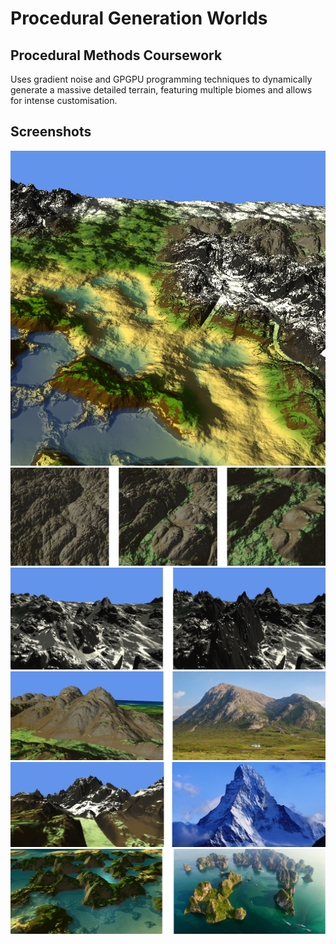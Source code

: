 # Procedural Generation Worlds
## Procedural Methods Coursework

Uses gradient noise and GPGPU programming techniques to dynamically generate a massive detailed terrain,
featuring multiple biomes and allows for intense customisation.

## Screenshots

![image](https://github.com/jambuttenshaw/ProceduralWorldGeneration/blob/main/Images/Image1.png?raw=true)
![image](https://github.com/jambuttenshaw/ProceduralWorldGeneration/blob/main/Images/Image2.png?raw=true)
![image](https://github.com/jambuttenshaw/ProceduralWorldGeneration/blob/main/Images/Image3.png?raw=true)
![image](https://github.com/jambuttenshaw/ProceduralWorldGeneration/blob/main/Images/Image4.png?raw=true)
![image](https://github.com/jambuttenshaw/ProceduralWorldGeneration/blob/main/Images/Image5.png?raw=true)
![image](https://github.com/jambuttenshaw/ProceduralWorldGeneration/blob/main/Images/Image6.png?raw=true)